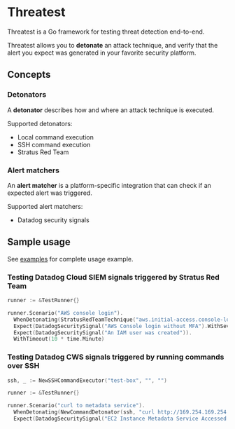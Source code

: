 # Threatest

Threatest is a Go framework for testing threat detection end-to-end.

Threatest allows you to **detonate** an attack technique, and verify that the alert you expect was generated in your favorite security platform.
## Concepts

### Detonators

A **detonator** describes how and where an attack technique is executed.

Supported detonators:
* Local command execution
* SSH command execution
* Stratus Red Team

### Alert matchers

An **alert matcher** is a platform-specific integration that can check if an expected alert was triggered.

Supported alert matchers:
* Datadog security signals

## Sample usage

See [examples](./examples) for complete usage example.

### Testing Datadog Cloud SIEM signals triggered by Stratus Red Team

```go
runner := &TestRunner{}

runner.Scenario("AWS console login").
  WhenDetonating(StratusRedTeamTechnique("aws.initial-access.console-login-without-mfa")).
  Expect(DatadogSecuritySignal("AWS Console login without MFA").WithSeverity("medium")).
  Expect(DatadogSecuritySignal("An IAM user was created")).
  WithTimeout(10 * time.Minute)
```

### Testing Datadog CWS signals triggered by running commands over SSH

```go
ssh, _ := NewSSHCommandExecutor("test-box", "", "")

runner := &TestRunner{}

runner.Scenario("curl to metadata service").
  WhenDetonating(NewCommandDetonator(ssh, "curl http://169.254.169.254 --connect-timeout 5")).
  Expect(DatadogSecuritySignal("EC2 Instance Metadata Service Accessed via Network Utility"))
```
